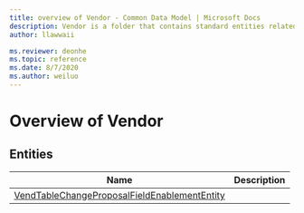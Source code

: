 ```yaml
---
title: overview of Vendor - Common Data Model | Microsoft Docs
description: Vendor is a folder that contains standard entities related to the Common Data Model.
author: llawwaii

ms.reviewer: deonhe
ms.topic: reference
ms.date: 8/7/2020
ms.author: weiluo
---
```


# Overview of Vendor


## Entities

|Name|Description|
|---|---|
|[VendTableChangeProposalFieldEnablementEntity](VendTableChangeProposalFieldEnablementEntity.md)||
